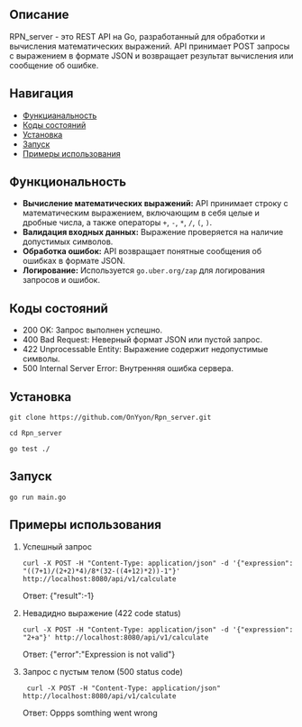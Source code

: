 ## Описание
RPN_server - это REST API на Go, разработанный для обработки и вычисления математических выражений. API принимает POST запросы с выражением в формате JSON и возвращает результат вычисления или сообщение об ошибке.

## Навигация
* [Функцианальность](#func)
* [Коды состояний](#status_code)
* [Установка](#instalation)
* [Запуск](Run)
* [Примеры использования](#Example)

## <a id="func"></a>Функциональность
*   **Вычисление математических выражений:** API принимает строку с математическим выражением, включающим в себя целые и дробные числа, а также операторы `+`, `-`, `*`, `/`, `(`, `)`.
*   **Валидация входных данных:** Выражение проверяется на наличие допустимых символов.
*   **Обработка ошибок:** API возвращает понятные сообщения об ошибках в формате JSON.
*   **Логирование:** Используется `go.uber.org/zap` для логирования запросов и ошибок.

## <a id="status_code"></a>Коды состояний
* 200 OK: Запрос выполнен успешно.
* 400 Bad Request: Неверный формат JSON или пустой запрос.
* 422 Unprocessable Entity: Выражение содержит недопустимые символы.
* 500 Internal Server Error: Внутренняя ошибка сервера.

## <a id="instalation"></a>Установка
```shell
git clone https://github.com/OnYyon/Rpn_server.git
```
```shell
cd Rpn_server
```
```shell
go test ./
```

## <a id="Run"></a>Запуск
```shell
go run main.go
```

## <a id="Example"></a>Примеры использования
1. Успешный запрос

    ``` shell
    curl -X POST -H "Content-Type: application/json" -d '{"expression": "((7+1)/(2+2)*4)/8*(32-((4+12)*2))-1"}' http://localhost:8080/api/v1/calculate
    ```
    Ответ: {"result":-1}
2. Невадидно выражение (422 code status)
    ``` shell
    curl -X POST -H "Content-Type: application/json" -d '{"expression": "2+a"}' http://localhost:8080/api/v1/calculate 
    ```
    Ответ: {"error":"Expression is not valid"}
3. Запрос с пустым телом (500 status code)
    ``` shell
     curl -X POST -H "Content-Type: application/json"   http://localhost:8080/api/v1/calculate
     ```
     Ответ: Oppps somthing went wrong

